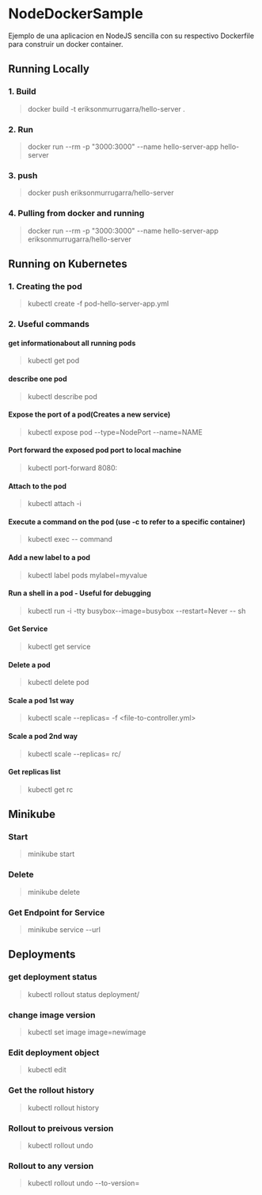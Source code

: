 # NodeDockerSample

Ejemplo de una aplicacion en NodeJS sencilla con su respectivo Dockerfile para construir un docker container.

## Running Locally

### 1. Build

> docker build -t eriksonmurrugarra/hello-server .

### 2. Run

> docker run --rm -p "3000:3000" --name hello-server-app hello-server

### 3. push
> docker push eriksonmurrugarra/hello-server
 
### 4. Pulling from docker and running

> docker run --rm -p "3000:3000" --name hello-server-app eriksonmurrugarra/hello-server

## Running on Kubernetes

### 1. Creating the pod

> kubectl create -f pod-hello-server-app.yml

### 2. Useful commands

#### get informationabout all running pods
> kubectl get pod        

#### describe one pod
> kubectl describe pod <pod>

#### Expose the port of a pod(Creates a new service)
> kubectl expose pod <pod> --type=NodePort --name=NAME

#### Port forward the exposed pod port to local machine
> kubectl port-forward <pod> 8080:<podport>

#### Attach to the pod
> kubectl attach <pod> -i

#### Execute a command on the pod (use -c to refer to a specific container)
> kubectl exec <pod> -- command

#### Add a new label to a pod
> kubectl label pods <pod> mylabel=myvalue

#### Run a shell in a pod - Useful for debugging
> kubectl run -i -tty busybox--image=busybox --restart=Never -- sh

#### Get Service
> kubectl get service

#### Delete a pod
> kubectl delete pod <pod>

#### Scale a pod 1st way
> kubectl scale --replicas=<replicas> -f <file-to-controller.yml>

#### Scale a pod 2nd way
> kubectl scale --replicas=<replicas> rc/<controller-name>

#### Get replicas list
> kubectl get rc



## Minikube

### Start

> minikube start

### Delete

> minikube delete

### Get Endpoint for Service

> minikube service <service> --url
 

## Deployments

### get deployment status
> kubectl rollout status deployment/<deploy>

### change image version
> kubectl set image <dep> image=newimage

### Edit deployment object
> kubectl edit <dep>

### Get the rollout history
> kubectl rollout history <dep>

### Rollout to preivous version
> kubectl rollout undo <dep>

### Rollout to any version
> kubectl rollout undo <dep> --to-version=<n>





